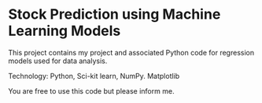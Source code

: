 # Stock Prediction using Machine Learning Models

This project contains my project and associated Python code for regression models used for data analysis.

Technology: Python, Sci-kit learn, NumPy. Matplotlib

You are free to use this code but please inform me.
